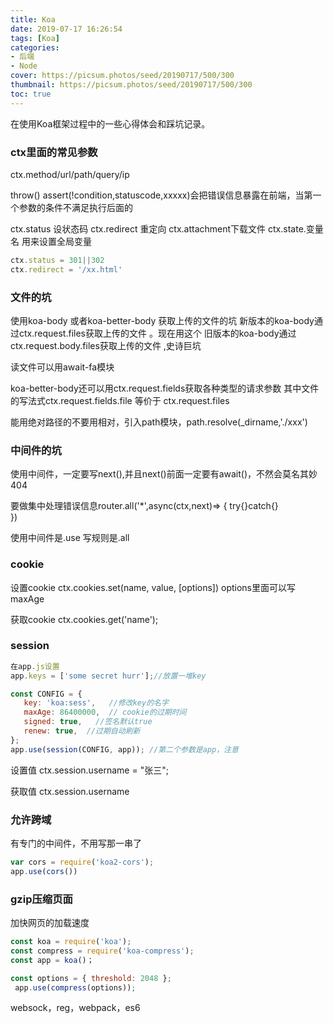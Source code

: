 ```yaml
---
title: Koa
date: 2019-07-17 16:26:54
tags: [Koa]
categories: 
- 后端
- Node
cover: https://picsum.photos/seed/20190717/500/300
thumbnail: https://picsum.photos/seed/20190717/500/300
toc: true
---
```

在使用Koa框架过程中的一些心得体会和踩坑记录。

<!-- more -->
###  ctx里面的常见参数
ctx.method/url/path/query/ip

throw() 
assert(!condition,statuscode,xxxxx)会把错误信息暴露在前端，当第一个参数的条件不满足执行后面的

ctx.status 设状态码
ctx.redirect 重定向
ctx.attachment下载文件
ctx.state.变量名  用来设置全局变量

```js
ctx.status = 301||302
ctx.redirect = '/xx.html'
```

### 文件的坑
使用koa-body 或者koa-better-body 获取上传的文件的坑
新版本的koa-body通过ctx.request.files获取上传的文件 。现在用这个
旧版本的koa-body通过ctx.request.body.files获取上传的文件 ,史诗巨坑

读文件可以用await-fa模块

koa-better-body还可以用ctx.request.fields获取各种类型的请求参数
其中文件的写法式ctx.request.fields.file 等价于 ctx.request.files


能用绝对路径的不要用相对，引入path模块，path.resolve(_dirname,'./xxx')

### 中间件的坑
使用中间件，一定要写next(),并且next()前面一定要有await()，不然会莫名其妙404


要做集中处理错误信息router.all('*',async(ctx,next)=> {
    try{}catch{}  
})

使用中间件是.use   写规则是.all 



### cookie
设置cookie
ctx.cookies.set(name, value, [options])
options里面可以写maxAge

获取cookie
ctx.cookies.get('name');


### session
```js
在app.js设置
app.keys = ['some secret hurr'];//放置一堆key

const CONFIG = {
   key: 'koa:sess',   //修改key的名字
   maxAge: 86400000,  // cookie的过期时间 
   signed: true,   //签名默认true
   renew: true,  //过期自动刷新
};
app.use(session(CONFIG, app)); //第二个参数是app，注意
```
设置值 ctx.session.username = "张三";

获取值 ctx.session.username



### 允许跨域
有专门的中间件，不用写那一串了
```js
var cors = require('koa2-cors');
app.use(cors())
```


### gzip压缩页面
加快网页的加载速度
```js
const koa = require('koa');
const compress = require('koa-compress');
const app = koa()；

const options = { threshold: 2048 };
 app.use(compress(options));
```


websock，reg，webpack，es6
